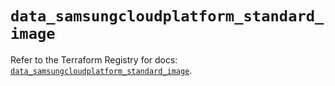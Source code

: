 # `data_samsungcloudplatform_standard_image`

Refer to the Terraform Registry for docs: [`data_samsungcloudplatform_standard_image`](https://registry.terraform.io/providers/samsungsdscloud/samsungcloudplatform/3.13.0/docs/data-sources/standard_image).
